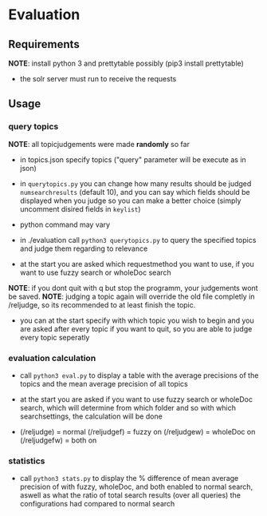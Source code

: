 # Evaluation

## Requirements

**NOTE**: install python 3 and prettytable possibly (pip3 install prettytable)

* the solr server must run to receive the requests

## Usage

### query topics
**NOTE**: all topicjudgements were made **randomly** so far
* in topics.json specify topics ("query" parameter will be execute as in json)

* in `querytopics.py` you can change how many results should be judged `numsearchresults` (default 10),
and you can say which fields should be displayed when you judge so you can make a better choice (simply uncomment disired fields in `keylist`)

* python command may vary
* in ./evaluation call
`python3 querytopics.py`
to query the specified topics and judge them regarding to relevance

* at the start you are asked which requestmethod you want to use, if you want to use fuzzy search or wholeDoc search

**NOTE**: if you dont quit with q but stop the programm, your judgements wont be saved.
**NOTE**: judging a topic again will override the old file completly in /reljudge, so its recommended to at least finish the topic.
* you can at the start specify with which topic you wish to begin and you are asked after every topic if you want to quit, so you are able to judge every topic seperatly

### evaluation calculation
* call
`python3 eval.py` 
to display a table with the average precisions of the topics and the mean average precision of all topics

* at the start you are asked if you want to use fuzzy search or wholeDoc search, which will determine from which folder and so with which searchsettings, the calculation will be done 

* (/reljudge) = normal
(/reljudgef) = fuzzy on
(/reljudgew) = wholeDoc on
(/reljudgefw) = both on

### statistics

* call 
`python3 stats.py` 
to display the % difference of mean average precision of with fuzzy, wholeDoc, and both enabled to normal search,
aswell as what the ratio of total search results (over all queries) the configurations had compared to normal search